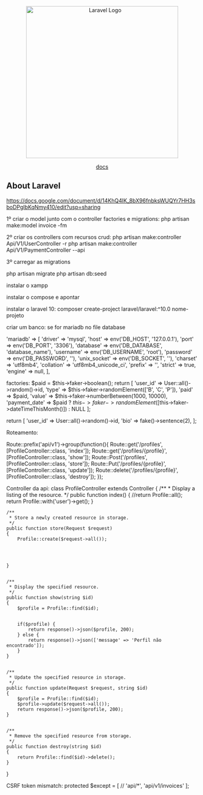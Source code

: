 <p align="center"><a href="https://laravel.com" target="_blank"><img src="https://raw.githubusercontent.com/laravel/art/master/logo-lockup/5%20SVG/2%20CMYK/1%20Full%20Color/laravel-logolockup-cmyk-red.svg" width="400" alt="Laravel Logo"></a></p>

<p align="center">
<a href="[https://github.com/laravel/framework/actions](https://docs.google.com/document/d/14KhQ4IK_8bX96fnbksWUQYr7HH3sboDPgIbKqNmy410/edit?usp=sharing)">docs</a>
</p>

## About Laravel
https://docs.google.com/document/d/14KhQ4IK_8bX96fnbksWUQYr7HH3sboDPgIbKqNmy410/edit?usp=sharing

1º criar o model junto com o controller factories e migrations:
php artisan make:model invoice -fm


2º criar os controllers com recursos crud:
php artisan make:controller Api/V1/UserController -r
php artisan make:controller Api/V1/PaymentController --api

3º carregar as migrations

php artisan migrate
php artisan db:seed

instalar o xampp

instalar o compose e apontar

instalar o laravel 10:
composer create-project laravel/laravel:^10.0 nome-projeto

criar um banco:
se for mariadb no file database

'mariadb' => [
            'driver' => 'mysql',
            'host' => env('DB_HOST', '127.0.0.1'),
            'port' => env('DB_PORT', '3306'),
            'database' => env('DB_DATABASE', 'database_name'),
            'username' => env('DB_USERNAME', 'root'),
            'password' => env('DB_PASSWORD', ''),
            'unix_socket' => env('DB_SOCKET', ''),
            'charset' => 'utf8mb4',
            'collation' => 'utf8mb4_unicode_ci',
            'prefix' => '',
            'strict' => true,
            'engine' => null,
        ],

factories:
$paid = $this->faker->boolean();
        return [
            'user_id' => User::all()->random()->id,
            'type' => $this->faker->randomElement(['B', 'C', 'P']),
            'paid' => $paid,
            'value' => $this->faker->numberBetween(1000, 10000),
            'payment_date' => $paid ? $this->faker->randomElement([$this->faker->dateTimeThisMonth()]) : NULL
        ];

return [
            'user_id' => User::all()->random()->id,
            'bio' => fake()->sentence(2),
        ];


Roteamento:

Route::prefix('api/v1')->group(function(){
    Route::get('/profiles', [ProfileController::class, 'index']);
    Route::get('/profiles/{profile}', [ProfileController::class, 'show']);
    Route::Post('/profiles', [ProfileController::class, 'store']);
    Route::Put('/profiles/{profile}', [ProfileController::class, 'update']);
    Route::delete('/profiles/{profile}', [ProfileController::class, 'destroy']);
});

Controller da api:
class ProfileController extends Controller
{
    /**
     * Display a listing of the resource.
     */
    public function index()
    {
       //return Profile::all();
       return Profile::with('user')->get();
    }


    /**
     * Store a newly created resource in storage.
     */
    public function store(Request $request)
    {
        Profile::create($request->all());




    }


    /**
     * Display the specified resource.
     */
    public function show(string $id)
    {
        $profile = Profile::find($id);


        if($profile) {
            return response()->json($profile, 200);
        } else {
            return response()->json(['message' => 'Perfil não encontrado']);
        }
    }


    /**
     * Update the specified resource in storage.
     */
    public function update(Request $request, string $id)
    {
        $profile = Profile::find($id);
        $profile->update($request->all());
        return response()->json($profile, 200);
    }


    /**
     * Remove the specified resource from storage.
     */
    public function destroy(string $id)
    {
        return Profile::find($id)->delete();
    }
}

CSRF token mismatch:
 protected $except = [
        //
        'api/*',
        'api/v1/invoices'
    ];



